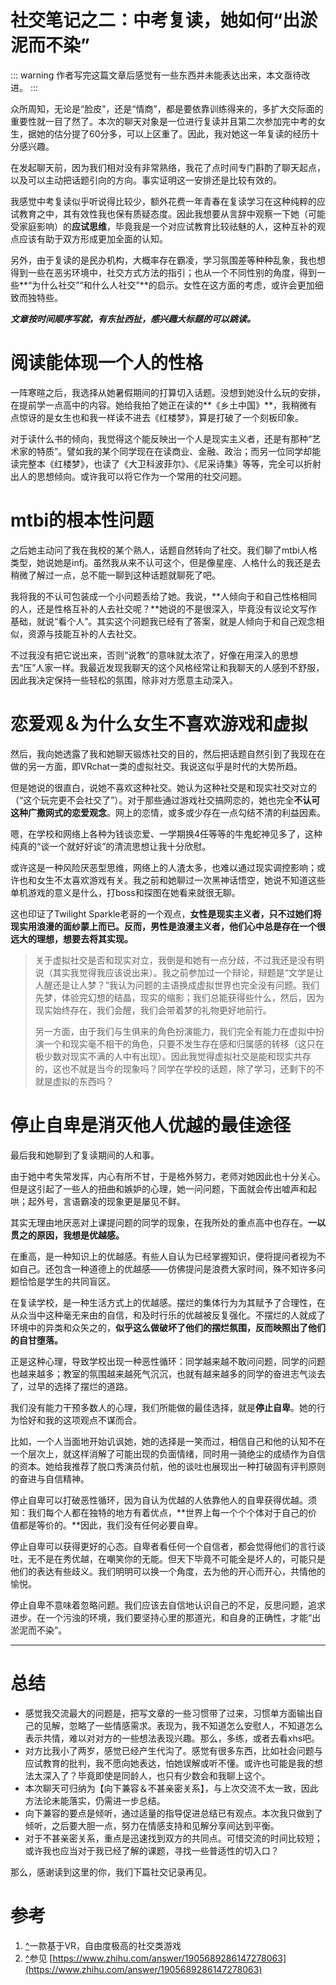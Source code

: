# 社交笔记之二：中考复读，她如何“出淤泥而不染”

::: warning
作者写完这篇文章后感觉有一些东西并未能表达出来，本文亟待改进。
:::

众所周知，无论是“脸皮”，还是“情商”，都是要依靠训练得来的，多扩大交际面的重要性就一目了然了。本次的聊天对象是一位进行复读并且第二次参加完中考的女生，据她的估分提了60分多，可以上区重了。因此，我对她这一年复读的经历十分感兴趣。

在发起聊天前，因为我们相对没有非常熟络，我花了点时间专门斟酌了聊天起点，以及可以主动把话题引向的方向。事实证明这一安排还是比较有效的。

我感觉中考复读似乎听说得比较少，额外花费一年青春在复读学习在这种纯粹的应试教育之中，其有效性我也保有质疑态度。因此我想要从言辞中观察一下她（可能受家庭影响）的**应试思维**，毕竟我是一个对应试教育比较祛魅的人，这种互补的观点应该有助于双方形成更加全面的认知。

另外，由于复读的是民办机构，大概率存在霸凌，学习氛围差等种种乱象，我也想得到一些在恶劣环境中，社交方式方法的指引；也从一个不同性别的角度，得到一些**“为什么社交”“和什么人社交”**的启示。女性在这方面的考虑，或许会更加细致而独特些。

***文章按时间顺序写就，有东扯西扯，感兴趣大标题的可以跳读。***

# 阅读能体现一个人的性格

一阵寒暄之后，我选择从她暑假期间的打算切入话题。没想到她没什么玩的安排，在提前学一点高中的内容。她给我拍了她正在读的**《乡土中国》**，我稍微有点惊讶的是女生也和我一样读不进去《红楼梦》，算是打破了一个刻板印象。

对于读什么书的倾向，我觉得这个能反映出一个人是现实主义者，还是有那种“艺术家的特质”。譬如我的某个同学现在在读商业、金融、政治；而另一位同学却能读完整本《红楼梦》，也读了《大卫科波菲尔》、《尼采诗集》等等，完全可以折射出人的思想倾向。或许我可以将它作为一个常用的社交问题。

# mtbi的根本性问题

之后她主动问了我在我校的某个熟人，话题自然转向了社交。我们聊了mtbi人格类型，她说她是infj。虽然我从来不认可这个，但是像星座、人格什么的我还是去稍微了解过一点，总不能一聊到这种话题就聊死了吧。

我将我的不认可包装成一个小问题丢给了她。我说，**人倾向于和自己性格相同的人，还是性格互补的人去社交呢？**她说的不是很深入，毕竟没有议论文写作基础，就说“看个人”。其实这个问题我已经有了答案，就是人倾向于和自己观念相似，资源与技能互补的人去社交。

不过我没有把它说出来，否则“说教”的意味就太浓了，好像在用深入的思想去“压”人家一样。我最近发现我聊天的这个风格经常让和我聊天的人感到不舒服，因此我决定保持一些轻松的氛围，除非对方愿意主动深入。

# 恋爱观＆为什么女生不喜欢游戏和虚拟

然后，我向她透露了我和她聊天锻炼社交的目的，然后把话题自然引到了我现在在做的另一方面，即VRchat一类的虚拟社交。我说这似乎是时代的大势所趋。

但是她说的很直白，说她不喜欢这种社交。她认为这种社交是和现实社交对立的（“这个玩完更不会社交了”）。对于那些通过游戏社交搞网恋的，她也完全**不认可这种广撒网式的恋爱观念**。网上的恋情，或多或少存在一点勾结不清的利益因素。

嗯，在学校和网络上各种为钱谈恋爱、一学期换4任等等的牛鬼蛇神见多了，这种纯真的“谈一个就好好谈”的清流思想让我十分欣慰。

或许这是一种风险厌恶型思维，网络上的人渣太多，也难以通过现实调控影响；或许也和女生不太喜欢游戏有关。我之前和她聊过一次黑神话悟空，她说不知道这些单机游戏的意义是什么，打boss和探图在她看来就很无聊。

这也印证了Twilight Sparkle老哥的一个观点，**女性是现实主义者，只不过她们将现实用浪漫的面纱蒙上而已。反而，男性是浪漫主义者，他们心中总是存在一个很远大的理想，想要去将其实现。**

> 关于虚拟社交是否和现实对立，我倒是和她有一点分歧，不过我还是没有明说（其实我觉得我应该说出来）。我之前参加过一个辩论，辩题是“文学是让人醒还是让人梦？”我认为问题的主语换成虚拟世界也完全没有问题。我们先梦，体验完幻想的结晶，现实的缩影；我们总能获得些什么，然后，因为现实始终存在，我们会醒，我们会带着梦的礼物更好地前行。
> 
> 另一方面，由于我们与生俱来的角色扮演能力，我们完全有能力在虚拟中扮演一个和现实毫不相干的角色，只要不发生存在感和归属感的转移（这只在极少数对现实不满的人中有出现）。因此我觉得虚拟社交是能和现实共存的，这也不就是当今的现象吗？同学在学校的话题，除了学习，还剩下的不就是虚拟的东西吗？

# 停止自卑是消灭他人优越的最佳途径

最后我和她聊到了复读期间的人和事。

由于她中考失常发挥，内心有所不甘，于是格外努力，老师对她因此也十分关心。但是这引起了一些人的扭曲和嫉妒的心理，她一问问题，下面就会传出嘘声和起哄；起外号，言语霸凌的现象更是屡见不鲜。

其实无理由地厌恶对上课提问题的同学的现象，在我所处的重点高中也存在。**一以贯之的原因，我想是优越感。**

在重高，是一种知识上的优越感。有些人自认为已经掌握知识，便将提问者视为不如自己。还包含一种道德上的优越感——仿佛提问是浪费大家时间，殊不知许多问题恰恰是学生的共同盲区。

在复读学校，是一种生活方式上的优越感。摆烂的集体行为为其赋予了合理性，在从众当中这种毫无来由的自信，和及时行乐的优越被反复强化。不摆烂的人就成了环境中的异类和众矢之的，**似乎这么做破坏了他们的摆烂氛围，反而映照出了他们的自甘堕落。**

正是这种心理，导致学校出现一种恶性循环：同学越来越不敢问问题，同学的问题也越来越多；教室的氛围越来越死气沉沉，也就有越来越多的同学的奋进志气淡去了，过早的选择了摆烂的道路。

我们没有能力干预多数人的心理，我们所能做的最佳选择，就是**停止自卑**。她的行为恰好和我的这项观点不谋而合。

比如，一个人当面地开始讥讽她，她的选择是一笑而过，相信自己和他的认知不在一个层次上，就这样消解了可能出现的负面情绪，同时用一骑绝尘的成绩作为自信的资本。她给我推荐了脱口秀演员付航，他的谈吐也展现出一种打破固有评判原则的奋进与自信精神。

停止自卑可以打破恶性循环，因为自认为优越的人依靠他人的自卑获得优越。须知：我们每个人都在独特的地方有着优点，**世界上每一个个个体对于自己的价值都是等价的。**因此，我们没有任何必要自卑。

停止自卑可以获得更好的心态。自卑者看任何一个自信者，都会觉得他们的言行谈吐，无不是在秀优越，在嘲笑你的无能。但天下毕竟不可能全是坏人的，可能只是他们的表达有些歧义。我们明明可以换一个角度，去为他的开心而开心，共情他的愉悦。

停止自卑不意味着忽略问题。我们应该去自信地认识自己的不足，反思问题，追求进步。在一个污浊的环境，我们要坚持心里的那道光，和自身的正确性，才能“出淤泥而不染”。


---


# 总结

- 感觉我交流最大的问题是，把写文章的一些习惯带了过来，习惯单方面输出自己的见解，忽略了一些情感需求。表现为，我不知道怎么安慰人，不知道怎么表示共情，难以对对方的一些想法表现兴趣。那么，多练，或者去看xhs吧。
- 对方比我小了两岁，感觉已经产生代沟了。感觉有很多东西，比如社会问题与应试教育的批判，我不愿向她表达，怕她误解或听不懂。或许也可能是我的想法太深入了？毕竟即使是同龄人，也只有少数会和我聊上这个。
- 本次聊天可归纳为【向下兼容＆不甚亲密关系】，与上次交流不太一致，因此方法论未能落实，仍需进一步总结。
- 向下兼容的要点是倾听，通过适量的指导促进总结已有观点。本次我只做到了倾听，之后要大胆一点，努力在情感支持和见解分享间达到平衡。
- 对于不甚亲密关系，重点是迅速找到双方的共同点。可惜交流的时间比较短；或许我也应当对于我已经了解的课题，寻找一些普适性的切入口？

那么，感谢读到这里的你，我们下篇社交记录再见。

# 参考

1. [^](https://zhuanlan.zhihu.com/p/1921311856364094654#ref_1_0)一款基于VR，自由度极高的社交类游戏
2. [^](https://zhuanlan.zhihu.com/p/1921311856364094654#ref_2_0)参见 [https://www.zhihu.com/answer/1905689286147278063](https://www.zhihu.com/answer/1905689286147278063)